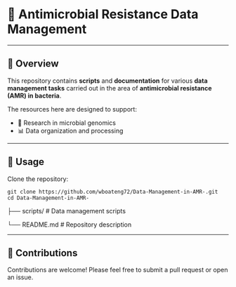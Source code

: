 # 🦠 Antimicrobial Resistance Data Management

---

## 📖 Overview

This repository contains **scripts** and **documentation** for various **data management tasks** carried out in the area of **antimicrobial resistance (AMR) in bacteria**.  

The resources here are designed to support:
- 🔬 Research in microbial genomics  
- 📊 Data organization and processing  

---

## 🚀 Usage

Clone the repository:
```
git clone https://github.com/wboateng72/Data-Management-in-AMR-.git
cd Data-Management-in-AMR-
```

├── scripts/        # Data management scripts

└── README.md       # Repository description

---

## 🤝 Contributions

Contributions are welcome! Please feel free to submit a pull request or open an issue.
